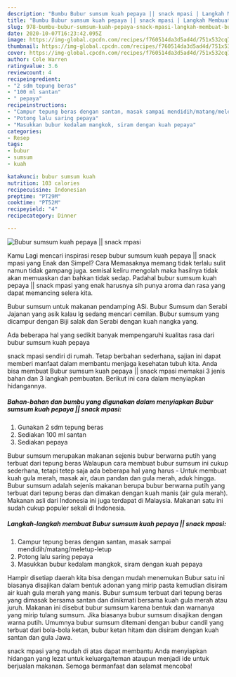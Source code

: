 ```yaml
---
description: "Bumbu Bubur sumsum kuah pepaya || snack mpasi | Langkah Membuat Bubur sumsum kuah pepaya || snack mpasi Yang Paling Enak"
title: "Bumbu Bubur sumsum kuah pepaya || snack mpasi | Langkah Membuat Bubur sumsum kuah pepaya || snack mpasi Yang Paling Enak"
slug: 978-bumbu-bubur-sumsum-kuah-pepaya-snack-mpasi-langkah-membuat-bubur-sumsum-kuah-pepaya-snack-mpasi-yang-paling-enak
date: 2020-10-07T16:23:42.095Z
image: https://img-global.cpcdn.com/recipes/f760514da3d5ad4d/751x532cq70/bubur-sumsum-kuah-pepaya-snack-mpasi-foto-resep-utama.jpg
thumbnail: https://img-global.cpcdn.com/recipes/f760514da3d5ad4d/751x532cq70/bubur-sumsum-kuah-pepaya-snack-mpasi-foto-resep-utama.jpg
cover: https://img-global.cpcdn.com/recipes/f760514da3d5ad4d/751x532cq70/bubur-sumsum-kuah-pepaya-snack-mpasi-foto-resep-utama.jpg
author: Cole Warren
ratingvalue: 3.6
reviewcount: 4
recipeingredient:
- "2 sdm tepung beras"
- "100 ml santan"
- " pepaya"
recipeinstructions:
- "Campur tepung beras dengan santan, masak sampai mendidih/matang/meletup-letup"
- "Potong lalu saring pepaya"
- "Masukkan bubur kedalam mangkok, siram dengan kuah pepaya"
categories:
- Resep
tags:
- bubur
- sumsum
- kuah

katakunci: bubur sumsum kuah 
nutrition: 103 calories
recipecuisine: Indonesian
preptime: "PT29M"
cooktime: "PT52M"
recipeyield: "4"
recipecategory: Dinner

---
```



![Bubur sumsum kuah pepaya || snack mpasi](https://img-global.cpcdn.com/recipes/f760514da3d5ad4d/751x532cq70/bubur-sumsum-kuah-pepaya-snack-mpasi-foto-resep-utama.jpg)

Kamu Lagi mencari inspirasi resep bubur sumsum kuah pepaya || snack mpasi yang Enak dan Simpel? Cara Memasaknya memang tidak terlalu sulit namun tidak gampang juga. semisal keliru mengolah maka hasilnya tidak akan memuaskan dan bahkan tidak sedap. Padahal bubur sumsum kuah pepaya || snack mpasi yang enak harusnya sih punya aroma dan rasa yang dapat memancing selera kita.

Bubur sumsum untuk makanan pendamping ASi. Bubur Sumsum dan Serabi Jajanan yang asik kalau lg sedang mencari cemilan. Bubur sumsum yang dicampur dengan Biji salak dan Serabi dengan kuah nangka yang.

Ada beberapa hal yang sedikit banyak mempengaruhi kualitas rasa dari bubur sumsum kuah pepaya 

 snack mpasi sendiri di rumah. Tetap berbahan sederhana, sajian ini dapat memberi manfaat dalam membantu menjaga kesehatan tubuh kita. Anda bisa membuat Bubur sumsum kuah pepaya || snack mpasi memakai 3 jenis bahan dan 3 langkah pembuatan. Berikut ini cara dalam menyiapkan hidangannya.

<!--inarticleads1-->

##### Bahan-bahan dan bumbu yang digunakan dalam menyiapkan Bubur sumsum kuah pepaya || snack mpasi:

1. Gunakan 2 sdm tepung beras
1. Sediakan 100 ml santan
1. Sediakan  pepaya


Bubur sumsum merupakan makanan sejenis bubur berwarna putih yang terbuat dari tepung beras Walaupun cara membuat bubur sumsum ini cukup sederhana, tetapi tetep saja ada beberapa hal yang harus - Untuk membuat kuah gula merah, masak air, daun pandan dan gula merah, aduk hingga. Bubur sumsum adalah sejenis makanan berupa bubur berwarna putih yang terbuat dari tepung beras dan dimakan dengan kuah manis (air gula merah). Makanan asli dari Indonesia ini juga terdapat di Malaysia. Makanan satu ini sudah cukup populer sekali di Indonesia. 

<!--inarticleads2-->

##### Langkah-langkah membuat Bubur sumsum kuah pepaya || snack mpasi:

1. Campur tepung beras dengan santan, masak sampai mendidih/matang/meletup-letup
1. Potong lalu saring pepaya
1. Masukkan bubur kedalam mangkok, siram dengan kuah pepaya


Hampir disetiap daerah kita bisa dengan mudah menemukan Bubur satu ini biasanya disajikan dalam bentuk adonan yang mirip pasta kemudian disiram air kuah gula merah yang manis. Bubur sumsum terbuat dari tepung beras yang dimasak bersama santan dan dinikmati bersama kuah gula merah atau juruh. Makanan ini disebut bubur sumsum karena bentuk dan warnanya yang mirip tulang sumsum. Jika biasanya bubur sumsum disajikan dengan warna putih. Umumnya bubur sumsum ditemani dengan bubur candil yang terbuat dari bola-bola ketan, bubur ketan hitam dan disiram dengan kuah santan dan gula Jawa. 

 snack mpasi yang mudah di atas dapat membantu Anda menyiapkan hidangan yang lezat untuk keluarga/teman ataupun menjadi ide untuk berjualan makanan. Semoga bermanfaat dan selamat mencoba!
